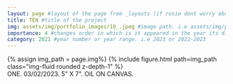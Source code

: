 ```yaml
---
layout: page #layout of the page from _layouts (if rosie dont worry about this)
title: TEN #title of the project
img: assets/img/portfolio_images/10_.jpeg #image path. i.e assets/img/portfolio_images/1_.jpg
importance: 4 #changes order in which is it appeared in the year its displayed in
category: 2021 #year number or year range. i.e 2023 or 2022-2023
---
```


<div class="row">
    <div class="col-sm mt-3 mt-md-0">
        {% assign img_path = page.img%}
        {% include figure.html path=img_path  class="img-fluid rounded z-depth-1" %}
    </div>
</div>
<div class="caption">
    ONE. 03/02/2023. 5" X 7". OIL ON CANVAS. 
</div>
